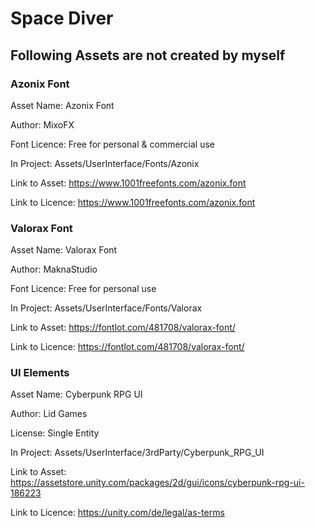 # Space Diver

## Following Assets are not created by myself

### Azonix Font
Asset Name:     Azonix Font

Author:         MixoFX

Font Licence:   Free for personal & commercial use

In Project:     Assets/UserInterface/Fonts/Azonix

Link to Asset:          https://www.1001freefonts.com/azonix.font

Link to Licence:    	https://www.1001freefonts.com/azonix.font


### Valorax Font

Asset Name:     Valorax Font

Author:         MaknaStudio

Font Licence:   Free for personal use

In Project:     Assets/UserInterface/Fonts/Valorax

Link to Asset:          https://fontlot.com/481708/valorax-font/

Link to Licence:    	https://fontlot.com/481708/valorax-font/


### UI Elements

Asset Name:     Cyberpunk RPG UI

Author:         Lid Games

License:   Single Entity

In Project:     Assets/UserInterface/3rdParty/Cyberpunk_RPG_UI

Link to Asset:          https://assetstore.unity.com/packages/2d/gui/icons/cyberpunk-rpg-ui-186223

Link to Licence:    	https://unity.com/de/legal/as-terms
